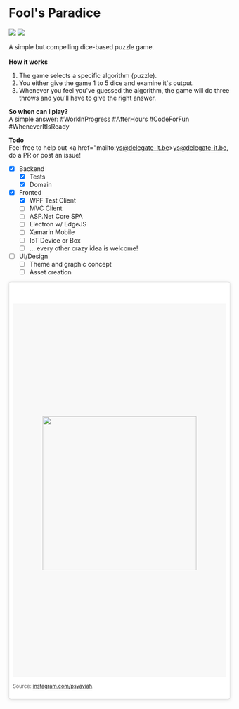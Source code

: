 # Fool's Paradice

<a href="https://ci.appveyor.com/project/aredfox/fools-paradice" target="_blank"><img src="https://ci.appveyor.com/api/projects/status/752j8w9vy7chpm63"></a>
<a href="https://ci.appveyor.com/project/aredfox/fools-paradice/build/tests" target="_blank"><img src="http://teststatusbadge.azurewebsites.net/api/status/aredfox/fools-paradice"/></a>

A simple but compelling dice-based puzzle game.<br/>
<br/>
**How it works**<br/>

1. The game selects a specific algorithm (puzzle).
2. You either give the game 1 to 5 dice and examine it's output.
3. Whenever you feel you've guessed the algorithm, the game will do three throws and you'll have to give the right answer.

**So when can I play?**<br/>
A simple answer: #WorkInProgress #AfterHours #CodeForFun #WheneverItIsReady

**Todo**<br/>
Feel free to help out <a href="mailto:ys@delegate-it.be>ys@delegate-it.be</a>, do a PR or post an issue!<br/>
- [x] Backend
  - [x] Tests
  - [x] Domain
- [x] Fronted
  - [x] WPF Test Client   
  - [ ] MVC Client
  - [ ] ASP.Net Core SPA
  - [ ] Electron w/ EdgeJS
  - [ ] Xamarin Mobile
  - [ ] IoT Device or Box
  - [ ] ... every other crazy idea is welcome!
- [ ] UI/Design
  - [ ] Theme and graphic concept
  - [ ] Asset creation

<blockquote class="instagram-media" data-instgrm-captioned data-instgrm-version="7" style=" background:#FFF; border:0; border-radius:3px; box-shadow:0 0 1px 0 rgba(0,0,0,0.5),0 1px 10px 0 rgba(0,0,0,0.15); margin: 1px; max-width:658px; padding:0; width:99.375%; width:-webkit-calc(100% - 2px); width:calc(100% - 2px);"><div style="padding:8px;"> <div style=" background:#F8F8F8; line-height:0; margin-top:40px; padding:50.0% 0; text-align:center; width:100%;">
<p style="color: #000 !important"></p>
<img height=350 width=350 src="https://scontent-bru2-1.xx.fbcdn.net/v/t1.0-9/16406988_10154985652421091_5592325034416016589_n.jpg?oh=3993dfab9ab5714c7abd97ef4137fb7c&oe=590CC5BD"/></div> <p><small>Source: <a href="https://www.instagram.com/p/BQCroMQhaIR/?taken-by=psyaviah" target="_blank">instagram.com/psyaviah</a>.</small></p></div></blockquote>
